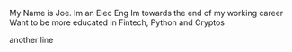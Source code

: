 My Name is Joe. Im an Elec Eng 
Im towards the end of my working career
Want to be more educated in Fintech, Python and Cryptos

another line
